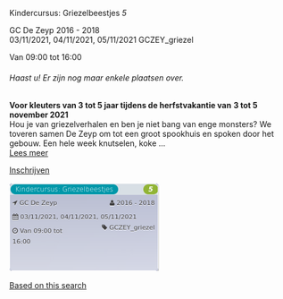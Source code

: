 Kindercursus: Griezelbeestjes *5*

GC De Zeyp 2016 - 2018  
03/11/2021, 04/11/2021, 05/11/2021 GCZEY\_griezel  

Van 09:00 tot 16:00

  

###### *Haast u! Er zijn nog maar enkele plaatsen over.*

  

**Voor kleuters van 3 tot 5 jaar tijdens de herfstvakantie van** **3 tot 5 november 2021**  
Hou je van griezelverhalen en ben je niet bang van enge monsters? We toveren samen De Zeyp om tot een groot spookhuis en spoken door het gebouw. Een hele week knutselen, koke ...  
[Lees meer](https://tickets.vgc.be/activity/subscribe/GCZEY_griezel)

[Inschrijven](https://tickets.vgc.be/activity/subscribe/GCZEY_griezel)

![](64455.png)

[Based on this search](https://tickets.vgc.be/activity/index?&vrijeplaatsen=1&Age%5B%5D=3%2C4&entity=276)